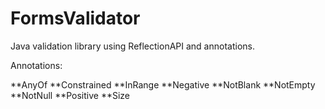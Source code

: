 # FormsValidator
Java validation library using ReflectionAPI and annotations.

Annotations:

**AnyOf
**Constrained
**InRange
**Negative
**NotBlank
**NotEmpty
**NotNull
**Positive
**Size
